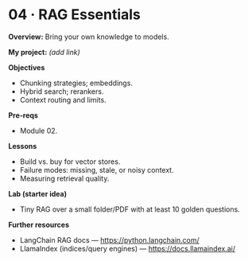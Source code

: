 # 04 · RAG Essentials

**Overview:** Bring your own knowledge to models.

**My project:** *(add link)*

**Objectives**
- Chunking strategies; embeddings.
- Hybrid search; rerankers.
- Context routing and limits.

**Pre-reqs**
- Module 02.

**Lessons**
- Build vs. buy for vector stores.
- Failure modes: missing, stale, or noisy context.
- Measuring retrieval quality.

**Lab (starter idea)**
- Tiny RAG over a small folder/PDF with at least 10 golden questions.

**Further resources**
- LangChain RAG docs — https://python.langchain.com/
- LlamaIndex (indices/query engines) — https://docs.llamaindex.ai/
